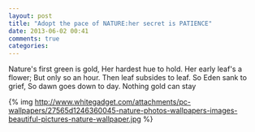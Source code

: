 ```yaml
---
layout: post
title: "Adopt the pace of NATURE:her secret is PATIENCE"
date: 2013-06-02 00:41
comments: true
categories: 
---
```

Nature's first green is gold,
Her hardest hue to hold.
Her early leaf's a flower;
But only so an hour.
Then leaf subsides to leaf.
So Eden sank to grief,
So dawn goes down to day.
Nothing gold can stay

{% img http://www.whitegadget.com/attachments/pc-wallpapers/27565d1246360045-nature-photos-wallpapers-images-beautiful-pictures-nature-wallpaper.jpg %}
